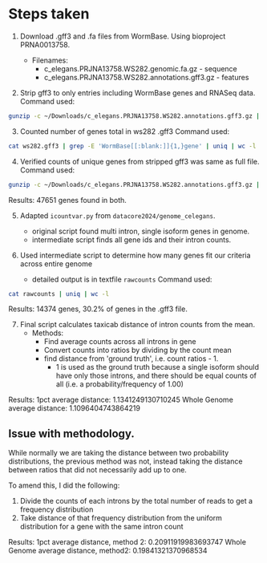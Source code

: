 # Steps taken

1. Download .gff3 and .fa files from WormBase. Using bioproject PRNA0013758.
    - Filenames:
        - c_elegans.PRJNA13758.WS282.genomic.fa.gz - sequence
        - c_elegans.PRJNA13758.WS282.annotations.gff3.gz - features

2. Strip gff3 to only entries including WormBase genes and RNASeq data.
Command used:
```bash
gunzip -c ~/Downloads/c_elegans.PRJNA13758.WS282.annotations.gff3.gz | grep -E 'WormBase|RNASeq' > ws282.gff3
```
3. Counted number of genes total in ws282 .gff3
Command used:
```bash
cat ws282.gff3 | grep -E 'WormBase[[:blank:]]{1,}gene' | uniq | wc -l
```
4. Verified counts of unique genes from stripped gff3 was same as full file.
Command used:
```bash
gunzip -c ~/Downloads/c_elegans.PRJNA13758.WS282.annotations.gff3.gz | grep -E 'WormBase[[:blank:]]{1,}gene' | uniq | wc -l
```
Results: 47651 genes found in both.

5. Adapted `icountvar.py` from `datacore2024/genome_celegans`.
    - original script found multi intron, single isoform genes in genome.
    - intermediate script finds all gene ids and their intron counts.
    
6. Used intermediate script to determine how many genes fit our criteria across entire genome
    - detailed output is in textfile `rawcounts`
Command used:
```bash
cat rawcounts | uniq | wc -l
```
Results: 14374 genes, 30.2% of genes in the .gff3 file.

7. Final script calculates taxicab distance of intron counts from the mean.
    - Methods:
        - Find average counts across all introns in gene
        - Convert counts into ratios by dividing by the count mean
        - find distance from 'ground truth', i.e. count ratios - 1.
            - 1 is used as the ground truth because a single isoform should have only those introns, and there should be equal counts of all (i.e. a probability/frequency of 1.00)

Results:
1pct average distance: 1.1341249130710245
Whole Genome average distance: 1.1096404743864219

## Issue with methodology.
While normally we are taking the distance between two probability distributions, the previous method was not, instead taking the distance between ratios that did not necessarily add up to one.

To amend this, I did the following:

1. Divide the counts of each introns by the total number of reads to get a frequency distribution
2. Take distance of that frequency distribution from the uniform distribution for a gene with the same intron count

Results:
1pct average distance, method 2: 0.20911919983693747
Whole Genome average distance, method2: 0.19841321370968534

